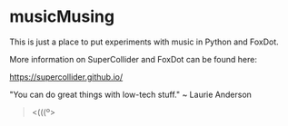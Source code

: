 # musicMusing

This is just a place to put experiments with music in Python and FoxDot.

More information on SuperCollider and FoxDot can be found here:

https://supercollider.github.io/

"You can do great things with low-tech stuff."
~ Laurie Anderson



><(((º>


